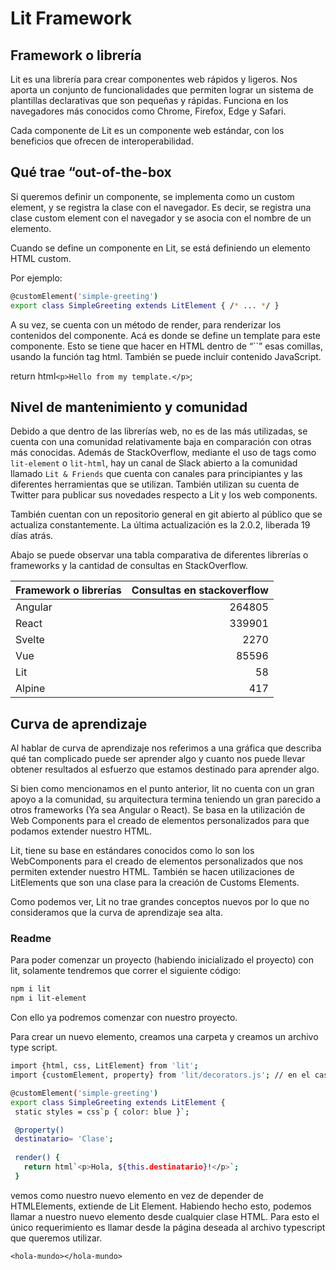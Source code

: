 # Lit Framework

## Framework o librería

Lit es una librería para crear componentes web rápidos y ligeros. Nos aporta un conjunto de funcionalidades que permiten lograr un sistema de plantillas declarativas que son pequeñas y rápidas. Funciona en los navegadores más conocidos como Chrome, Firefox, Edge y Safari.

Cada componente de Lit es un componente web estándar, con los beneficios que ofrecen de interoperabilidad.


## Qué trae “out-of-the-box

Si queremos definir un componente, se implementa como un custom element, y se registra la clase con el navegador. Es decir, se registra una clase custom element con el navegador y se asocia con el nombre de un elemento. 

Cuando se define un componente en Lit, se está definiendo un elemento HTML custom.

Por ejemplo:

```bash
@customElement('simple-greeting')
export class SimpleGreeting extends LitElement { /* ... */ }
```

A su vez, se cuenta con un método de render, para renderizar los contenidos del componente. Acá es donde se define un template para este componente. Esto se tiene que hacer en HTML dentro de “``” esas comillas, usando la función tag html. También se puede incluir contenido JavaScript.

return html`<p>Hello from my template.</p>`;


## Nivel de mantenimiento y comunidad

Debido a que dentro de las librerías web, no es de las más utilizadas, se cuenta con una comunidad relativamente baja en comparación con otras más conocidas. Además de StackOverflow, mediante el uso de tags como `lit-element` o `lit-html`, hay un canal de Slack abierto a la comunidad llamado `Lit & Friends` que cuenta con canales para principiantes y las diferentes herramientas que se utilizan. También utilizan su cuenta de Twitter para publicar sus novedades respecto a Lit y los web components.

También cuentan con un repositorio general en git abierto al público que se actualiza constantemente. La última actualización es la 2.0.2, liberada 19 días atrás.

Abajo se puede observar una tabla comparativa de diferentes librerías o frameworks y la cantidad de consultas en StackOverflow.

| Framework o librerías  | Consultas en stackoverflow |
| ---------------------- | --------------------------:|
| Angular                | 264805                     |
| React                  | 339901                     |
| Svelte                 | 2270                       |
| Vue                    | 85596                      |
| Lit                    | 58                         |
| Alpine                 | 417                        |


## Curva de aprendizaje
Al hablar de curva de aprendizaje nos referimos a una gráfica que describa qué tan complicado puede ser aprender algo y cuanto nos puede llevar obtener resultados al esfuerzo que estamos destinado para aprender algo.

Si bien como mencionamos en el punto anterior, lit no cuenta con un gran apoyo a la comunidad, su arquitectura termina teniendo un gran parecido a otros frameworks (Ya sea Angular o React). Se basa en la utilización de Web Components para el creado de elementos personalizados para que podamos extender nuestro HTML.

Lit, tiene su base en estándares conocidos como lo son los WebComponents para el creado de elementos personalizados que nos permiten extender nuestro HTML. También se hacen utilizaciones de LitElements que son una clase para la creación de Customs Elements.

Como podemos ver, Lit no trae grandes conceptos nuevos por lo que no consideramos que la curva de aprendizaje sea alta.

### Readme

Para poder comenzar un proyecto (habiendo inicializado el proyecto) con lit, solamente tendremos que correr el siguiente código:

```bash
npm i lit
npm i lit-element
```

Con ello ya podremos comenzar con nuestro proyecto.

Para crear un nuevo elemento, creamos una carpeta y creamos un archivo type script.

```bash
import {html, css, LitElement} from 'lit';
import {customElement, property} from 'lit/decorators.js'; // en el caso que se utilice Typescript

@customElement('simple-greeting')
export class SimpleGreeting extends LitElement {
 static styles = css`p { color: blue }`;

 @property()
 destinatario= 'Clase';
 
 render() {
   return html`<p>Hola, ${this.destinatario}!</p>`;
 }
```

vemos como nuestro nuevo elemento en vez de depender de HTMLElements, extiende de Lit Element. Habiendo hecho esto, podemos llamar a nuestro nuevo elemento desde cualquier clase HTML. Para esto el único requerimiento es llamar desde la página deseada al archivo typescript que queremos utilizar.

`<hola-mundo></hola-mundo>`
